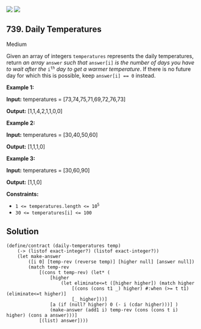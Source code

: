 [![](https://img.shields.io/github/stars/javadev/LeetCode-in-All?label=Stars&style=flat-square)](https://github.com/javadev/LeetCode-in-All)
[![](https://img.shields.io/github/forks/javadev/LeetCode-in-All?label=Fork%20me%20on%20GitHub%20&style=flat-square)](https://github.com/javadev/LeetCode-in-All/fork)

## 739\. Daily Temperatures

Medium

Given an array of integers `temperatures` represents the daily temperatures, return _an array_ `answer` _such that_ `answer[i]` _is the number of days you have to wait after the_ <code>i<sup>th</sup></code> _day to get a warmer temperature_. If there is no future day for which this is possible, keep `answer[i] == 0` instead.

**Example 1:**

**Input:** temperatures = [73,74,75,71,69,72,76,73]

**Output:** [1,1,4,2,1,1,0,0]

**Example 2:**

**Input:** temperatures = [30,40,50,60]

**Output:** [1,1,1,0]

**Example 3:**

**Input:** temperatures = [30,60,90]

**Output:** [1,1,0]

**Constraints:**

*   <code>1 <= temperatures.length <= 10<sup>5</sup></code>
*   `30 <= temperatures[i] <= 100`

## Solution

```racket
(define/contract (daily-temperatures temp)
    (-> (listof exact-integer?) (listof exact-integer?))
    (let make-answer
        ([i 0] [temp-rev (reverse temp)] [higher null] [answer null])
        (match temp-rev
            [(cons t temp-rev) (let* (
                [higher
                    (let eliminate<=t ([higher higher]) (match higher
                        [(cons (cons t1 _) higher) #:when (>= t t1) (eliminate<=t higher)]
                        [_ higher]))]
                [a (if (null? higher) 0 (- i (cdar higher)))] )
                (make-answer (add1 i) temp-rev (cons (cons t i) higher) (cons a answer)))]
            [(list) answer])))
```